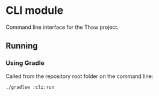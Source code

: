 # CLI module

Command line interface for the Thaw project.

## Running

### Using Gradle

Called from the repository root folder on the command line:

```
./gradlew :cli:run
```
